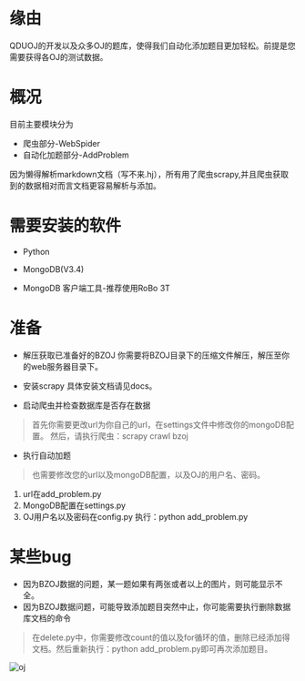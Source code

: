 ﻿# 缘由 

QDUOJ的开发以及众多OJ的题库，使得我们自动化添加题目更加轻松。前提是您需要获得各OJ的测试数据。

# 概况

目前主要模块分为

* 爬虫部分-WebSpider
* 自动化加题部分-AddProblem

因为懒得解析markdown文档（写不来.hj），所有用了爬虫scrapy,并且爬虫获取到的数据相对而言文档更容易解析与添加。

# 需要安装的软件

* Python

* MongoDB(V3.4)

* MongoDB 客户端工具-推荐使用RoBo 3T

# 准备
* 解压获取已准备好的BZOJ
你需要将BZOJ目录下的压缩文件解压，解压至你的web服务器目录下。


* 安装scrapy
具体安装文档请见docs。


* 启动爬虫并检查数据库是否存在数据
> 首先你需要更改url为你自己的url，在settings文件中修改你的mongoDB配置。
> 然后，请执行爬虫：scrapy crawl bzoj
* 执行自动加题
> 也需要修改您的url以及mongoDB配置，以及OJ的用户名、密码。

1. url在add_problem.py
2. MongoDB配置在settings.py
3. OJ用户名以及密码在config.py
执行：python add_problem.py

# 某些bug
* 因为BZOJ数据的问题，某一题如果有两张或者以上的图片，则可能显示不全。
* 因为BZOJ数据问题，可能导致添加题目突然中止，你可能需要执行删除数据库文档的命令
> 在delete.py中，你需要修改count的值以及for循环的值，删除已经添加得文档。然后重新执行：python add_problem.py即可再次添加题目。

![oj][1]


  [1]: https://s1.ax2x.com/2018/06/02/71uIJ.png